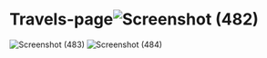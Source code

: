 # Travels-page![Screenshot (482)](https://github.com/Kishor1215/Travels-page/assets/85071742/4cc401d7-ab24-4546-8cb3-648e248cb62a)
![Screenshot (483)](https://github.com/Kishor1215/Travels-page/assets/85071742/57327e8b-f0dc-435f-a2ec-512b032d672f)
![Screenshot (484)](https://github.com/Kishor1215/Travels-page/assets/85071742/34e86fc0-4421-434c-a214-bbba55f38022)
